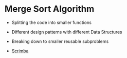 # Merge Sort Algorithm 

- Splitting the code into smaller functions
- Different design patterns with different Data Structures 
- Breaking down to smaller reusable subproblems 
   
- [Scrimba](https://scrimba.com/allcourses)
   
